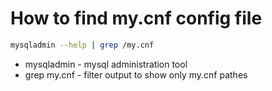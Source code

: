 # How to find my.cnf config file

```bash
mysqladmin --help | grep /my.cnf
```

- mysqladmin - mysql administration tool
- grep my.cnf - filter output to show only my.cnf pathes
